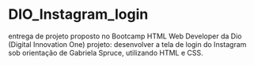 # DIO_Instagram_login
entrega de projeto proposto no Bootcamp HTML Web Developer da Dio (Digital Innovation One)
projeto: desenvolver a tela de login do Instagram sob orientação de Gabriela Spruce, utilizando HTML e CSS.
